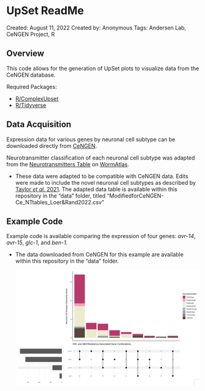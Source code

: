 # UpSet ReadMe

Created: August 11, 2022
Created by: Anonymous
Tags: Andersen Lab, CeNGEN Project, R

## Overview

This code allows for the generation of UpSet plots to visualize data from the CeNGEN database. 

Required Packages:

- [R/ComplexUpset](https://github.com/krassowski/complex-upset)
- [R/Tidyverse](https://www.tidyverse.org)

## Data Acquisition

Expression data for various genes by neuronal cell subtype can be downloaded directly from [CeNGEN](https://cengen.shinyapps.io/CengenApp/). 

Neurotransmitter classification of each neuronal cell subtype was adapted from the [Neurotransmitters Table](https://www.wormatlas.org/neurotransmitterstable.htm) on [WormAtlas](https://www.wormatlas.org/index.html). 

- These data were adapted to be compatible with CeNGEN data. Edits were made to include the novel neuronal cell subtypes as described by [Taylor *et al.* 2021](https://doi.org/10.1016/j.cell.2021.06.023). The adapted data table is available within this repository in the “data” folder, titled “ModifiedforCeNGEN-Ce_NTtables_Loer&Rand2022.csv”

## Example Code

Example code is available comparing the expression of four genes: *avr-14*, *avr-15*, *glc-1*, and *ben-1.*

- The data downloaded from CeNGEN for this example are available within this repository in the “data” folder.
    
    ![Screen Shot 2022-08-08 at 11.51.07 AM.png](md/Screen_Shot_2022-08-08_at_11.51.07_AM.png)
